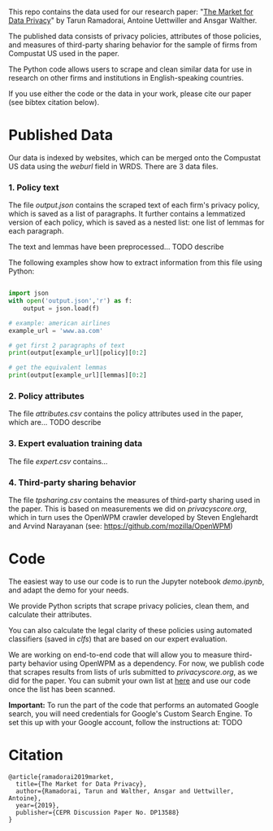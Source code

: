 This repo contains the data used for our research paper: "[The Market for Data Privacy](https://www.ssrn.com/abstract=3352175)" by Tarun Ramadorai, Antoine Uettwiller and Ansgar Walther. 

The published data consists of privacy policies, attributes of those policies, 
and measures of third-party sharing behavior
for the sample of firms from Compustat US used in the paper.

The Python code allows users to scrape and clean similar data 
for use in research on other firms and institutions in English-speaking countries.

If you use either the code or the data in your work, please cite our paper (see bibtex citation below).


# Published Data

Our data is indexed by websites, which can be merged onto the Compustat US data using the *weburl* field in WRDS. 
There are 3 data files.

### 1. Policy text

The file *output.json* contains the scraped text of each firm's privacy policy, which is saved as a list of paragraphs.
It further contains a lemmatized version of each policy, which is saved as a nested list: 
one list of lemmas for each paragraph. 

The text and lemmas have been preprocessed... TODO describe

The following examples show how to extract information from this file using Python:

```python

import json
with open('output.json','r') as f:
    output = json.load(f)

# example: american airlines
example_url = 'www.aa.com'

# get first 2 paragraphs of text
print(output[example_url][policy][0:2]

# get the equivalent lemmas
print(output[example_url][lemmas][0:2]
```

### 2. Policy attributes

The file *attributes.csv* contains the policy attributes used in the paper, which are... TODO describe

### 3. Expert evaluation training data

The file *expert.csv* contains...

### 4. Third-party sharing behavior

The file *tpsharing.csv* contains the measures of third-party sharing used in the paper. 
This is based on measurements we did on *privacyscore.org*, which in turn uses the OpenWPM
crawler developed by Steven Englehardt and Arvind Narayanan (see: https://github.com/mozilla/OpenWPM)

# Code

The easiest way to use our code is to run the Jupyter notebook *demo.ipynb*, and adapt the demo for your needs.

We provide Python scripts that scrape privacy policies, 
clean them, and calculate their attributes. 

You can also calculate the legal clarity of these policies
using automated classifiers (saved in *clfs*)
that are based on our expert evaluation.

We are working on end-to-end code that will allow you to measure third-party behavior
using OpenWPM as a dependency. 
For now, we publish code that scrapes results from lists
of urls submitted to *privacyscore.org*, as we did for the paper.
You can submit your own list at [here](https://privacyscore.org/list/create/) and use our 
code once the list has been scanned.

**Important:** To run the part of the code that performs an automated Google search, you will need credentials 
for Google's Custom Search Engine. To set this up with your Google account, follow the instructions
at: TODO 





# Citation

```
@article{ramadorai2019market,
  title={The Market for Data Privacy},
  author={Ramadorai, Tarun and Walther, Ansgar and Uettwiller, Antoine},
  year={2019},
  publisher={CEPR Discussion Paper No. DP13588}
}
```
